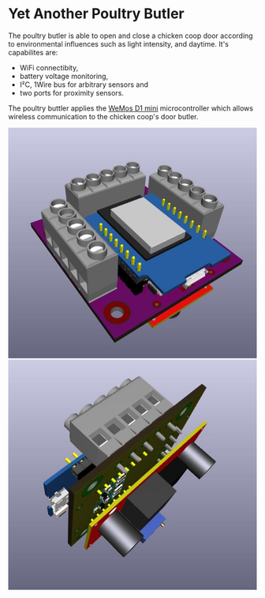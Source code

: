 Yet Another Poultry Butler
================
The poultry butler is able to open and close a chicken coop door according to environmental influences such as light intensity, and  daytime.
It's capabilites are: 

  * WiFi connectibity,
  * battery voltage monitoring,
  * I²C, 1Wire bus for arbitrary sensors and 
  * two ports for proximity sensors.

The poultry buttler applies the [WeMos D1 mini](https://www.wemos.cc/product/d1-mini.html) microcontroller which allows wireless  communication to the chicken coop's door butler.

![butler 3d view](https://github.com/poultry-butler/hardware/blob/master/butler/version-0.2/meta/illustration1.jpg)
![butler 3d view](https://github.com/poultry-butler/hardware/blob/master/butler/version-0.2/meta/illustration2.jpg)
